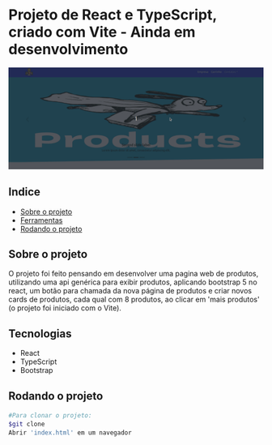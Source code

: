<h1>Projeto de React e TypeScript, criado com Vite - Ainda em desenvolvimento </h1>
<p><img src='./src/img/layout.gif'></img></p>

## Indice
- [Sobre o projeto](#Sobre-o-projeto)
- [Ferramentas](#Ferramentas)
- [Rodando o projeto](#Rodando-o-projeto)

## Sobre o projeto
<p>O projeto foi feito pensando em desenvolver uma pagina web de produtos, utilizando uma api genérica para exibir produtos, aplicando bootstrap 5 no react, um botão para chamada da nova página de produtos e  criar novos cards de produtos, cada qual com 8 produtos, ao clicar em 'mais produtos' (o projeto foi iniciado com o Vite).


## Tecnologias
<ul>
<li>React</li>
<li>TypeScript</li>
<li>Bootstrap</li>
</ul>

## Rodando o projeto

```bash
#Para clonar o projeto:
$git clone 
Abrir 'index.html' em um navegador